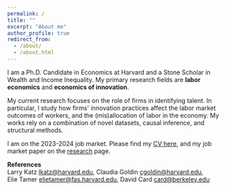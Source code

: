 ```yaml
---
permalink: /
title: ""
excerpt: "About me"
author_profile: true
redirect_from: 
  - /about/
  - /about.html
---
```


 <!--![github small](/images/JM_profile.jpg) -->
 <!-- <img src="/images/JM_profile.jpg" alt="drawing" width="200" height="235" style="float: left; padding-right:15px"/>  -->
I am a Ph.D. Candidate in Economics at Harvard and a Stone Scholar in Wealth and Income Inequality. My primary research fields are **labor economics** and **economics of innovation**. 

My current research focuses on the role of firms in identifying talent. In particular, I study how firms' innovation practices affect the labor market outcomes of workers, and the (mis)allocation of labor in the economy. My works rely on a combination of novel datasets, causal inference, and structural methods.  

<!-- to quantify the impact of employer learning on labor market mobility, wages, and aggregate productivity. --> 
<!-- In my job market paper, I study asymmetric employer learning in the labor market for computer scientists. I build a dynamic framework to consider firms' endogenous investment in learning under monopsonistic competition, exploit differential timing of innovation disclosure to test for asymmetric employer learning, and quantify its impact on job mobility and innovation productivity via structural estimation. --> 

I am on the 2023-2024 job market. Please find my [CV here](/files/AW_CV_2023.pdf), and my job market paper on the [research](research) page. <br/>

**References** <br/>
Larry Katz <lkatz@harvard.edu>, Claudia Goldin <cgoldin@harvard.edu>, <br/>
Elie Tamer <elietamer@fas.harvard.edu>, David Card <card@berkeley.edu>

